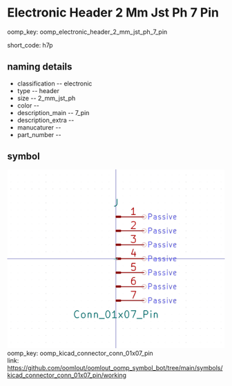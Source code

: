 # Electronic Header 2 Mm Jst Ph 7 Pin
oomp_key: oomp_electronic_header_2_mm_jst_ph_7_pin  

short_code: h7p
## naming details
* classification -- electronic
* type -- header
* size -- 2_mm_jst_ph
* color -- 
* description_main -- 7_pin
* description_extra -- 
* manucaturer -- 
* part_number -- 



## symbol

![](symbol/0/working/working_600.png)  
oomp_key: oomp_kicad_connector_conn_01x07_pin  
link: https://github.com/oomlout/oomlout_oomp_symbol_bot/tree/main/symbols/kicad_connector_conn_01x07_pin/working  

